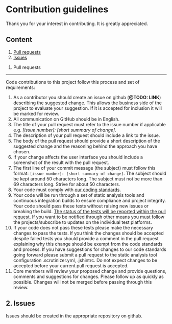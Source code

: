 Contribution guidelines
============

Thank you for your interest in contributing. It is greatly appreciated.



Content
-------------
1. [Pull requests](#pull-requests)
2. [Issues](#issues)



<a name="pull-requests"></a>
1. Pull requests
-------------

Code contributions to this project follow this process and set of requirements:

1. As a contributor you should create an issue on github (__@TODO: LINK__) describing the suggested change. This allows the business side of the project to evaluate your suggestion. If it is accepted for inclusion it will be marked for review.
2. All communication on GitHub should be in English.
3. The title of your pull request must refer to the issue number if applicable e.g. *[issue number]: [short summary of change]*.
4. The description of your pull request should include a link to the issue.
5. The body of the pull request should provide a short description of the suggested change and the reasoning behind the approach you have chosen.
6. If your change affects the user interface you should include a screenshot of the result with the pull request.
7. The first line of your commit message (the subject) must follow this format: `[issue number]: [short summary of change]`. The subject should be kept around 50 characters long. The subject must not be more than 69 characters long. Strive for about 50 characters.
8. Your code must comply with [our coding standards](code_standards.md).
9. Your code will be run through a set of static analysis tools and continuous integration builds to ensure compliance and project integrity. Your code should pass these tests without raising new issues or breaking the build. [The status of the tests will be reported within the pull request](https://github.com/blog/1935-see-results-from-all-pull-request-status-checks). If you want to be notified through other means you must follow the projects/subscribe to updates on the individual test platforms.
10. If your code does not pass these tests please make the necessary changes to pass the tests.
If you think the changes should be accepted despite failed tests you should provide a comment in the pull request explaining why this change should be exempt from the code standards and process. If you have suggestions for changes to our code standards going forward please submit a pull request to the static analysis tool configuration .scrutinizer.yml, .jshintrc. Do not expect changes to be accepted before your current pull request is accepted.
11. Core members will review your proposed change and provide questions, comments and suggestions for changes. Please follow up as quickly as possible. Changes will not be merged before passing through this review.



<a name="issues"></a>
2. Issues
-------------

Issues should be created in the appropriate repository on github.